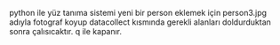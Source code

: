 python ile yüz tanıma sistemi yeni bir person eklemek için person3.jpg adıyla fotograf koyup datacollect kısmında gerekli alanları doldurduktan sonra çalısıcaktır. q ile kapanır.
